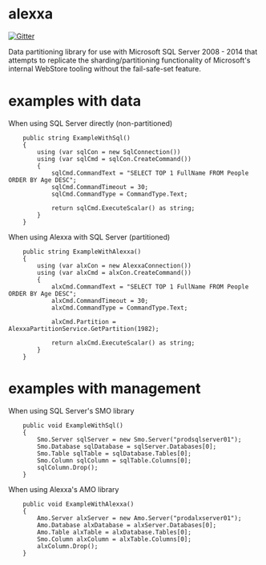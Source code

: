 alexxa
========

[![Gitter](https://badges.gitter.im/Join%20Chat.svg)](https://gitter.im/wholroyd/alexxa?utm_source=badge&utm_medium=badge&utm_campaign=pr-badge&utm_content=badge)

Data partitioning library for use with Microsoft SQL Server 2008 - 2014 that attempts to replicate the sharding/partitioning functionality of Microsoft's internal WebStore tooling without the fail-safe-set feature.

examples with data
==================
When using SQL Server directly (non-partitioned)

        public string ExampleWithSql()
        {
            using (var sqlCon = new SqlConnection())
            using (var sqlCmd = sqlCon.CreateCommand())
            {
                sqlCmd.CommandText = "SELECT TOP 1 FullName FROM People ORDER BY Age DESC";
                sqlCmd.CommandTimeout = 30;
                sqlCmd.CommandType = CommandType.Text;

                return sqlCmd.ExecuteScalar() as string;
            }
        }
        
When using Alexxa with SQL Server (partitioned)

        public string ExampleWithAlexxa()
        {
            using (var alxCon = new AlexxaConnection())
            using (var alxCmd = alxCon.CreateCommand())
            {
                alxCmd.CommandText = "SELECT TOP 1 FullName FROM People ORDER BY Age DESC";
                alxCmd.CommandTimeout = 30;
                alxCmd.CommandType = CommandType.Text;

                alxCmd.Partition = AlexxaPartitionService.GetPartition(1982);

                return alxCmd.ExecuteScalar() as string;
            }
        }

examples with management
========================
When using SQL Server's SMO library

        public void ExampleWithSql()
        {
            Smo.Server sqlServer = new Smo.Server("prodsqlserver01");
            Smo.Database sqlDatabase = sqlServer.Databases[0];
            Smo.Table sqlTable = sqlDatabase.Tables[0];
            Smo.Column sqlColumn = sqlTable.Columns[0];
            sqlColumn.Drop();
        }

When using Alexxa's AMO library

        public void ExampleWithAlexxa()
        {
            Amo.Server alxServer = new Amo.Server("prodalxserver01");
            Amo.Database alxDatabase = alxServer.Databases[0];
            Amo.Table alxTable = alxDatabase.Tables[0];
            Smo.Column alxColumn = alxTable.Columns[0];
            alxColumn.Drop();
        }

